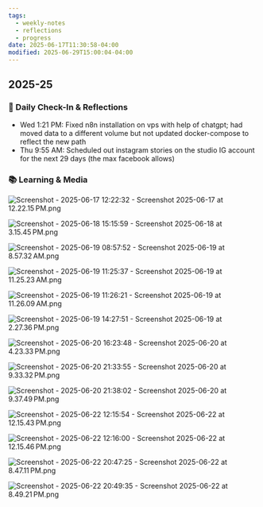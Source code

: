 ```yaml
---
tags:
  - weekly-notes
  - reflections
  - progress
date: 2025-06-17T11:30:58-04:00
modified: 2025-06-29T15:00:04-04:00
---
```

## 2025-25
### 🌟 Daily Check-In & Reflections

- Wed 1:21 PM: Fixed n8n installation on vps with help of chatgpt; had moved data to a different volume but not updated docker-compose to reflect the new path
- Thu 9:55 AM: Scheduled out instagram stories on the studio IG account for the next 29 days (the max facebook allows)

### 📚 Learning & Media
<!-- Books, articles, movies, TV shows, podcasts consumed -->

![Screenshot - 2025-06-17 12:22:32 - Screenshot 2025-06-17 at 12.22.15 PM.png](http://res.cloudinary.com/ejf/image/upload/v1750177350/Screenshot_2025-06-17_at_12.22.15_PM.png)

![Screenshot - 2025-06-18 15:15:59 - Screenshot 2025-06-18 at 3.15.45 PM.png](http://res.cloudinary.com/ejf/image/upload/v1750274158/Screenshot_2025-06-18_at_3.15.45_PM.png)

![Screenshot - 2025-06-19 08:57:52 - Screenshot 2025-06-19 at 8.57.32 AM.png](http://res.cloudinary.com/ejf/image/upload/v1750337870/Screenshot_2025-06-19_at_8.57.32_AM.png)

![Screenshot - 2025-06-19 11:25:37 - Screenshot 2025-06-19 at 11.25.23 AM.png](http://res.cloudinary.com/ejf/image/upload/v1750346736/Screenshot_2025-06-19_at_11.25.23_AM.png)

![Screenshot - 2025-06-19 11:26:21 - Screenshot 2025-06-19 at 11.26.09 AM.png](http://res.cloudinary.com/ejf/image/upload/v1750346781/Screenshot_2025-06-19_at_11.26.09_AM.png)

![Screenshot - 2025-06-19 14:27:51 - Screenshot 2025-06-19 at 2.27.36 PM.png](http://res.cloudinary.com/ejf/image/upload/v1750357670/Screenshot_2025-06-19_at_2.27.36_PM.png)

![Screenshot - 2025-06-20 16:23:48 - Screenshot 2025-06-20 at 4.23.33 PM.png](http://res.cloudinary.com/ejf/image/upload/v1750451027/Screenshot_2025-06-20_at_4.23.33_PM.png)

![Screenshot - 2025-06-20 21:33:55 - Screenshot 2025-06-20 at 9.33.32 PM.png](http://res.cloudinary.com/ejf/image/upload/v1750469634/Screenshot_2025-06-20_at_9.33.32_PM.png)

![Screenshot - 2025-06-20 21:38:02 - Screenshot 2025-06-20 at 9.37.49 PM.png](http://res.cloudinary.com/ejf/image/upload/v1750469881/Screenshot_2025-06-20_at_9.37.49_PM.png)

![Screenshot - 2025-06-22 12:15:54 - Screenshot 2025-06-22 at 12.15.43 PM.png](http://res.cloudinary.com/ejf/image/upload/v1750608953/Screenshot_2025-06-22_at_12.15.43_PM.png)

![Screenshot - 2025-06-22 12:16:00 - Screenshot 2025-06-22 at 12.15.46 PM.png](http://res.cloudinary.com/ejf/image/upload/v1750608958/Screenshot_2025-06-22_at_12.15.46_PM.png)

![Screenshot - 2025-06-22 20:47:25 - Screenshot 2025-06-22 at 8.47.11 PM.png](http://res.cloudinary.com/ejf/image/upload/v1750639644/Screenshot_2025-06-22_at_8.47.11_PM.png)

![Screenshot - 2025-06-22 20:49:35 - Screenshot 2025-06-22 at 8.49.21 PM.png](http://res.cloudinary.com/ejf/image/upload/v1750639774/Screenshot_2025-06-22_at_8.49.21_PM.png)
